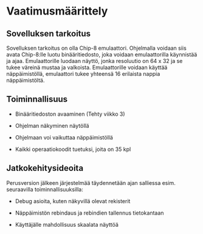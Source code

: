 # Vaatimusmäärittely

## Sovelluksen tarkoitus

Sovelluksen tarkoitus on olla Chip-8 emulaattori. Ohjelmalla voidaan siis avata Chip-8:lle luotu binääritiedosto, joka
voidaan emulaattorilla käynnistää ja ajaa. Emulaattorille luodaan näyttö, jonka resoluutio on 64 x 32 ja se tukee
väreinä mustaa ja valkoista. Emulaattorille voidaan käyttää näppäimistöllä, emulaattori tukee yhteensä 16 erilaista
nappia näppäimistöltä.

## Toiminnallisuus

- Binääritiedoston avaaminen (Tehty viikko 3)

- Ohjelman näkyminen näytöllä <!-- (Tehty viikko 4) -->

- Ohjelmaan voi vaikuttaa näppäimistöllä

- Kaikki operaatiokoodit tuetuksi, joita on 35 kpl

## Jatkokehitysideoita

Perusversion jälkeen järjestelmää täydennetään ajan salliessa esim. seuraavilla toiminnallisuuksilla:

- Debug asioita, kuten näkyvillä olevat rekisterit

- Näppäimistön rebindaus ja rebindien tallennus tietokantaan

- Käyttäjälle mahdollisuus skaalata näyttöä


